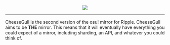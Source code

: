 <p align="center"><img src="https://y.zxq.co/jobeei.png"></p>

----------

CheeseGull is the second version of the osu! mirror for Ripple. CheeseGull aims
to be **THE** mirror. This means that it will eventually have everything you
could expect of a mirror, including sharding, an API, and whatever you could
think of.

